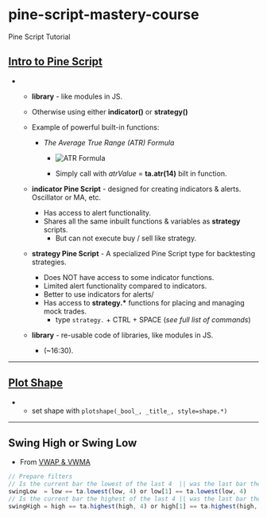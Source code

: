 # pine-script-mastery-course

Pine Script Tutorial

## [Intro to Pine Script](https://courses.theartoftrading.com/courses/take/pine-script-mastery/lessons/29525739-intro-to-pine-script)

- - **library** - like modules in JS.
  - Otherwise using either **indicator()** or **strategy()**
  - Example of powerful built-in functions:

    - _The Average True Range (ATR) Formula_

      - ![ATR Formula](https://i.imgur.com/cHR4tZ6.png)

      - Simply call with _atrValue_ = **ta.atr(14)** bilt in function.

  - **indicator Pine Script** - designed for creating indicators & alerts. Oscillator or MA, etc.

    - Has access to alert functionality.
    - Shares all the same inbuilt functions & variables as **strategy** scripts.
      - But can not execute buy / sell like strategy.

  - **strategy Pine Script** - A specialized Pine Script type for backtesting strategies.

    - Does NOT have access to some indicator functions.
    - Limited alert functionality compared to indicators.
    - Better to use indicators for alerts/
    - Has access to **strategy.\*** functions for placing and managing mock trades.
      - type `strategy.` + CTRL + SPACE (_see full list of commands_)

  - **library** - re-usable code of libraries, like modules in JS.
    - (~16:30).

---

## [Plot Shape](https://courses.theartoftrading.com/courses/take/pine-script-mastery/lessons/29554564-plot-shape)

- - set shape with `plotshape(_bool_, _title_, style=shape.*)`

---

## Swing High or Swing Low

- From [VWAP & VWMA](https://courses.theartoftrading.com/courses/take/pine-script-mastery/lessons/29955382-vwap-vwma)

```js
// Prepare filters
// Is the current bar the lowest of the last 4  || was the last bar the lowest bar of the last four?
swingLow  = low == ta.lowest(low, 4) or low[1] == ta.lowest(low, 4)
// Is the current bar the highest of the last 4 || was the last bar the highest bar of the last four?
swingHigh = high == ta.highest(high, 4) or high[1] == ta.highest(high, 4)
```
